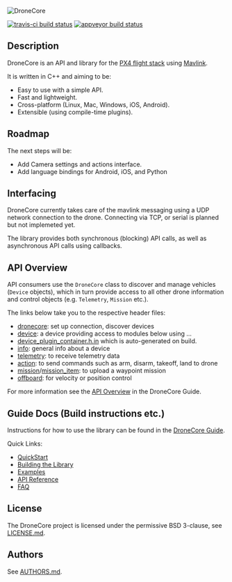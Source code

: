 ![DroneCore](https://raw.githubusercontent.com/dronecore/docs/master/assets/site/dronecore_logo_full.png)

[![travis-ci build status](https://travis-ci.org/dronecore/DroneCore.svg?branch=master)](https://travis-ci.org/dronecore/DroneCore)
[![appveyor build status](https://ci.appveyor.com/api/projects/status/1ntjvooywpxmoir8/branch/master?svg=true)](https://ci.appveyor.com/project/julianoes/dronecore/branch/master)

## Description

DroneCore is an API and library for the [PX4 flight stack](http://github.com/PX4/Firmware) using [Mavlink](http://mavlink.org).

It is written in C++ and aiming to be:

- Easy to use with a simple API.
- Fast and lightweight.
- Cross-platform (Linux, Mac, Windows, iOS, Android).
- Extensible (using compile-time plugins).

## Roadmap

The next steps will be:

- Add Camera settings and actions interface.
- Add language bindings for Android, iOS, and Python

## Interfacing

DroneCore currently takes care of the mavlink messaging using a UDP network connection to the drone. Connecting via TCP, or serial is planned but not implemeted yet.

The library provides both synchronous (blocking) API calls, as well as asynchronous API calls using callbacks.

## API Overview

API consumers use the `DroneCore` class to discover and manage vehicles (`Device` objects), which in turn provide access to all other drone information and control objects (e.g. `Telemetry`, `Mission` etc.).

The links below take you to the respective header files:

- [dronecore](include/dronecore.h): set up connection, discover devices
- [device](include/device.h): a device providing access to modules below using ...
- [device_plugin_container.h.in](include/device_plugin_container.h.in) which is auto-generated on build.
- [info](plugins/info/info.h): general info about a device
- [telemetry](plugins/telemetry/telemetry.h): to receive telemetry data
- [action](plugins/action/action.h): to send commands such as arm, disarm, takeoff, land to drone
- [mission](plugins/mission/mission.h)/[mission_item](plugins/mission/mission_item.h): to upload a waypoint mission
- [offboard](plugins/offboard/offboard.h): for velocity or position control

For more information see the [API Overview](https://docs.dronecore.io/en/getting_started/#api-overview) in the DroneCore Guide.

## Guide Docs (Build instructions etc.)

Instructions for how to use the library can be found in the [DroneCore Guide](https://docs.dronecore.io/en/).

Quick Links:

- [QuickStart](https://docs.dronecore.io/en/getting_started/)
- [Building the Library](https://docs.dronecore.io/en/contributing/build.html)
- [Examples](https://docs.dronecore.io/en/examples/)
- [API Reference](https://docs.dronecore.io/en/api_reference/)
- [FAQ](https://docs.dronecore.io/en/getting_started/faq.html)


## License

The DroneCore project is licensed under the permissive BSD 3-clause, see [LICENSE.md](LICENSE.md).

## Authors

See [AUTHORS.md](AUTHORS.md).

